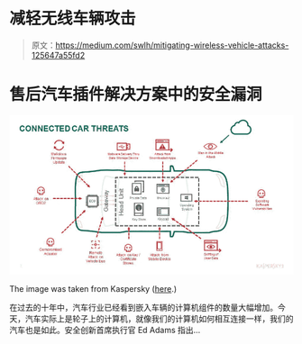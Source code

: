 # 减轻无线车辆攻击

> 原文：<https://medium.com/swlh/mitigating-wireless-vehicle-attacks-125647a55fd2>

# 售后汽车插件解决方案中的安全漏洞

![](img/b80e8877e46b6d5a4908e40808ea6f29.png)

The image was taken from Kaspersky ([here](https://www.google.com/url?sa=i&source=images&cd=&ved=2ahUKEwjL6b-d3N7iAhUJzYUKHYDtDVMQjRx6BAgBEAU&url=https%3A%2F%2Fwww.smart2zero.com%2Fnews%2Fplatform-protects-vehicle-communications-against-hacker-attacks&psig=AOvVaw1UKw5XRkD6lIOp9Yk_vDgn&ust=1560249038716791).)

在过去的十年中，汽车行业已经看到嵌入车辆的计算机组件的数量大幅增加。今天，汽车实际上是轮子上的计算机，就像我们的计算机如何相互连接一样，我们的汽车也是如此。安全创新首席执行官 Ed Adams 指出…